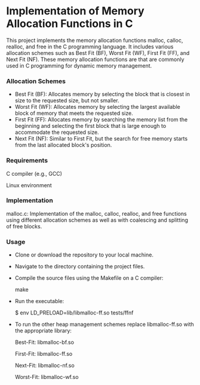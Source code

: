 # **Implementation of Memory Allocation Functions in C**
This project implements the memory allocation functions malloc, calloc, realloc, and free in the C programming language. 
It includes various allocation schemes such as Best Fit (BF), Worst Fit (WF), First Fit (FF), and Next Fit (NF). 
These memory allocation functions are that are commonly used in C programming for dynamic memory management.

### **Allocation Schemes**
* Best Fit (BF): Allocates memory by selecting the block that is closest in size to the requested size, but not smaller.
* Worst Fit (WF): Allocates memory by selecting the largest available block of memory that meets the requested size.
* First Fit (FF): Allocates memory by searching the memory list from the beginning and selecting the first block that is large enough to accommodate the requested size.
* Next Fit (NF): Similar to First Fit, but the search for free memory starts from the last allocated block's position.

### **Requirements**
C compiler (e.g., GCC)

Linux environment

### **Implementation**
malloc.c: Implementation of the malloc, calloc, realloc, and free functions using different allocation schemes as well as with coalescing and splitting of free blocks.

### **Usage**
* Clone or download the repository to your local machine.
* Navigate to the directory containing the project files.
* Compile the source files using the Makefile on a C compiler:
  
  make
* Run the executable:
  
  $ env LD_PRELOAD=lib/libmalloc-ff.so tests/ffnf
* To run the other heap management schemes replace libmalloc-ff.so with the appropriate library:
  
  Best-Fit: libmalloc-bf.so
  
  First-Fit: libmalloc-ff.so
  
  Next-Fit: libmalloc-nf.so
  
  Worst-Fit: libmalloc-wf.so
